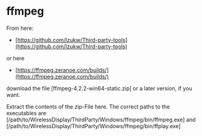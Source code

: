 # ffmpeg

From here:
- [https://github.com/lzukw/Third-party-tools](https://github.com/lzukw/Third-party-tools)

or here

- [https://ffmpeg.zeranoe.com/builds/](https://ffmpeg.zeranoe.com/builds/)

download the file [ffmpeg-4.2.2-win64-static.zip] or a later version, if you 
want. 

Extract the contents of the zip-File here. The correct paths to the
executables are 
[/path/to/WirelessDisplay/ThirdParty/Windows/ffmpeg/bin/ffmpeg.exe] and 
[/path/to/WirelessDisplay/ThirdParty/Windows/ffmpeg/bin/ffplay.exe]
